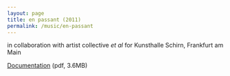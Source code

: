 ```yaml
---
layout: page
title: en passant (2011)
permalink: /music/en-passant
---
```


in collaboration with artist collective *et al* for Kunsthalle Schirn, Frankfurt am Main

[Documentation](http://dl.dropbox.com/u/4328598/fredrik_wallberg_selected_works/docs/en-passant.pdf) (pdf, 3.6MB)